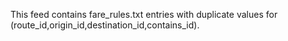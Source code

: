 This feed contains fare_rules.txt entries with duplicate values for (route_id,origin_id,destination_id,contains_id).